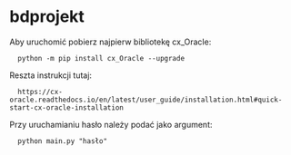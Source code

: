 # bdprojekt
Aby uruchomić pobierz najpierw bibliotekę cx_Oracle:
```
  python -m pip install cx_Oracle --upgrade
```
Reszta instrukcji tutaj:
```
  https://cx-oracle.readthedocs.io/en/latest/user_guide/installation.html#quick-start-cx-oracle-installation
```
Przy uruchamianiu hasło należy podać jako argument:
```
  python main.py "hasło"
```

